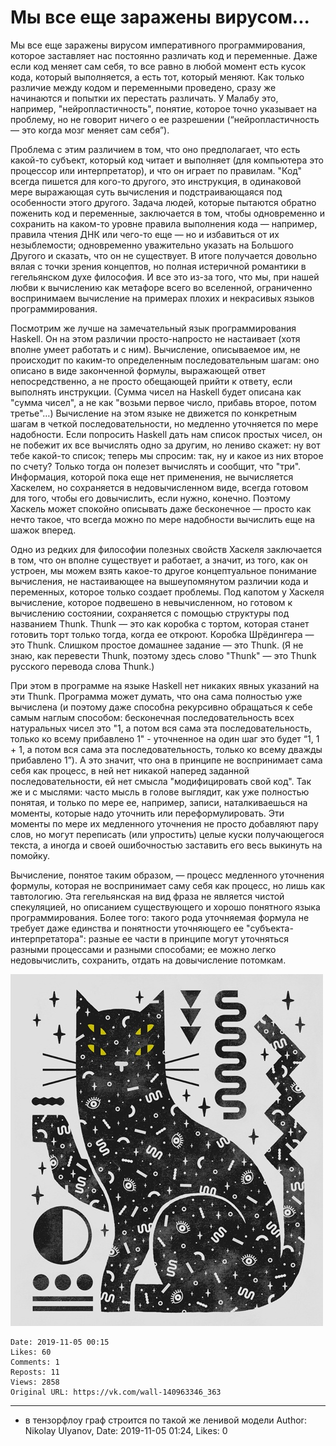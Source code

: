 # Мы все еще заражены вирусом...

Мы все еще заражены вирусом императивного программирования, которое заставляет нас постоянно различать код и переменные. Даже если код меняет сам себя, то все равно в любой момент есть кусок кода, который выполняется, а есть тот, который меняют. Как только различие между кодом и переменными проведено, сразу же начинаются и попытки их перестать различать. У Малабу это, например, "нейропластичность", понятие, которое точно указывает на проблему, но не говорит ничего о ее разрешении (“нейропластичность — это когда мозг меняет сам себя”). 
 
Проблема с этим различием в том, что оно предполагает, что есть какой-то субъект, который код читает и выполняет (для компьютера это процессор или интерпретатор), и что он играет по правилам. "Код" всегда пишется для кого-то другого, это инструкция, в одинаковой мере выражающая суть вычисления и подстраивающаяся под особенности этого другого. Задача людей, которые пытаются обратно поженить код и переменные, заключается в том, чтобы одновременно и сохранить на каком-то уровне правила выполнения кода — например, правила чтения ДНК или чего-то еще — но и избавиться от их незыблемости; одновременно уважительно указать на Большого Другого и сказать, что он не существует. В итоге получается довольно вялая с точки зрения концептов, но полная истеричной романтики в гегельянском духе философия. И все это из-за того, что мы, при нашей любви к вычислению как метафоре всего во вселенной, ограниченно воспринимаем вычисление на примерах плохих и некрасивых языков программирования. 
 
Посмотрим же лучше на замечательный язык программирования Haskell. Он на этом различии просто-напросто не настаивает (хотя вполне умеет работать и с ним). Вычисление, описываемое им, не происходит по каким-то определенным последовательным шагам: оно описано в виде законченной формулы, выражающей ответ непосредственно, а не просто обещающей прийти к ответу, если выполнять инструкции. (Сумма чисел на Haskell будет описана как "сумма чисел", а не как "возьми первое число, прибавь второе, потом третье"…) Вычисление на этом языке не движется по конкретным шагам в четкой последовательности, но медленно уточняется по мере надобности. Если попросить Haskell дать нам список простых чисел, он не побежит их все вычислять одно за другим, но лениво скажет: ну вот тебе какой-то список; теперь мы спросим: так, ну и какое из них второе по счету? Только тогда он полезет вычислять и сообщит, что "три". Информация, которой пока еще нет применения, не вычисляется Хаскелем, но сохраняется в недовычисленном виде, всегда готовом для того, чтобы его довычислить, если нужно, конечно. Поэтому Хаскель может спокойно описывать даже бесконечное — просто как нечто такое, что всегда можно по мере надобности вычислить еще на шажок вперед. 
 
Одно из редких для философии полезных свойств Хаскеля заключается в том, что он вполне существует и работает, а значит, из того, как он устроен, мы можем взять какое-то другое концептуальное понимание вычисления, не настаивающее на вышеупомянутом различии кода и переменных, которое только создает проблемы. Под капотом у Хаскеля вычисление, которое подвешено в невычисленном, но готовом к вычислению состоянии, сохраняется с помощью структуры под названием Thunk. Thunk — это как коробка с тортом, которая станет готовить торт только тогда, когда ее откроют. Коробка Шрёдингера — это Thunk. Слишком простое домашнее задание — это Thunk. (Я не знаю, как перевести Thunk, поэтому здесь слово "Thunk" — это Thunk русского перевода слова Thunk.) 
 
При этом в программе на языке Haskell нет никаких явных указаний на эти Thunk. Программа может думать, что она сама полностью уже вычислена (и поэтому даже способна рекурсивно обращаться к себе самым наглым способом: бесконечная последовательность всех натуральных чисел это "1, а потом вся сама эта последовательность, только ко всему прибавлено 1" - уточненное на один шаг это будет “1, 1 + 1, а потом вся сама эта последовательность, только ко всему дважды прибавлено 1”). А это значит, что она в принципе не воспринимает сама себя как процесс, в ней нет никакой наперед заданной последовательности, ей нет смысла "модифицировать свой код". Так же и с мыслями: часто мысль в голове выглядит, как уже полностью понятая, и только по мере ее, например, записи, наталкиваешься на моменты, которые надо уточнить или переформулировать. Эти моменты по мере их медленного уточнения не просто добавляют пару слов, но могут переписать (или упростить) целые куски получающегося текста, а иногда и своей ошибочностью заставить его весь выкинуть на помойку. 
 
Вычисление, понятое таким образом, — процесс медленного уточнения формулы, которая не воспринимает саму себя как процесс, но лишь как тавтологию. Эта гегельянская на вид фраза не является чистой спекуляцией, но описанием существующего и хорошо понятного языка программирования. Более того: такого рода уточняемая формула не требует даже единства и понятности уточняющего ее "субъекта-интерпретатора": разные ее части в принципе могут уточняться разными процессами и разными способами; ее можно легко недовычислить, сохранить, отдать на довычисление потомкам.

![](attachments/457239109.jpg)

    Date: 2019-11-05 00:15
    Likes: 60
    Comments: 1
    Reposts: 11
    Views: 2858
    Original URL: https://vk.com/wall-140963346_363



--------------------

  * в тензорфлоу граф строится по такой же ленивой модели
    Author: Nikolay Ulyanov, Date: 2019-11-05 01:24, Likes: 0

